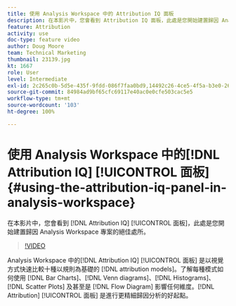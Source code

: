 ```yaml
---
title: 使用 Analysis Workspace 中的 Attribution IQ 面板
description: 在本影片中，您會看到 Attribution IQ 面板，此處是您開始建置歸因 Analysis Workspace 專案的絕佳處所。
feature: Attribution
activity: use
doc-type: feature video
author: Doug Moore
team: Technical Marketing
thumbnail: 23139.jpg
kt: 1667
role: User
level: Intermediate
exl-id: 2c265c0b-5d5e-435f-9fdd-086f7faa0bd9,14492c26-4ce5-4f5a-b3e0-2605f59cfca9
source-git-commit: 84984ad9bf65cfc69117e40ac0e0cfe503cac5e5
workflow-type: tm+mt
source-wordcount: '103'
ht-degree: 100%

---
```


# 使用 Analysis Workspace 中的[!DNL Attribution IQ] [!UICONTROL 面板] {#using-the-attribution-iq-panel-in-analysis-workspace}

在本影片中，您會看到 [!DNL Attribution IQ] [!UICONTROL 面板]，此處是您開始建置歸因 Analysis Workspace 專案的絕佳處所。

>[!VIDEO](https://video.tv.adobe.com/v/23139/?quality=12&learn=on)

Analysis Workspace 中的[!DNL Attribution IQ] [!UICONTROL 面板] 是以視覺方式快速比較十種以規則為基礎的 [!DNL attribution models]。了解每種模式如何使用 [!DNL Bar Charts]、[!DNL Venn diagrams]、[!DNL Histograms]、[!DNL Scatter Plots] 及甚至是 [!DNL Flow Diagram] 影響任何維度。[!DNL Attribution] [!UICONTROL 面板] 是進行更精細歸因分析的好起點。
